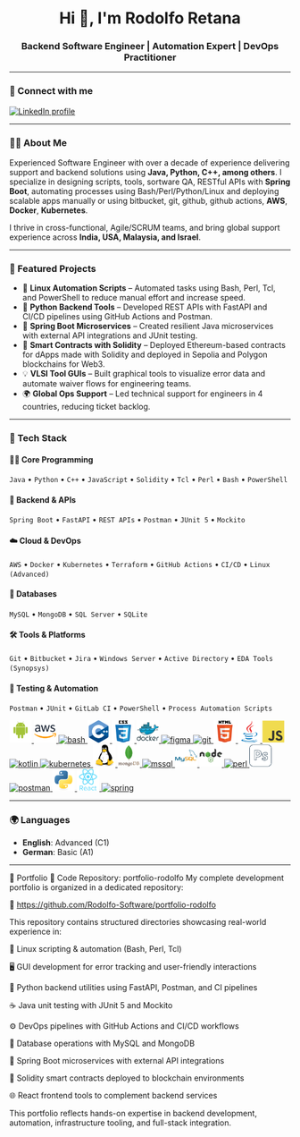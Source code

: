<h1 align="center">Hi 👋, I'm Rodolfo Retana</h1>
<h3 align="center">Backend Software Engineer | Automation Expert | DevOps Practitioner</h3>

---

### 🔗 Connect with me
<p align="left">
<a href="https://www.linkedin.com/in/rodolfo-vlsi-software" target="blank">
  <img align="center" src="https://raw.githubusercontent.com/rahuldkjain/github-profile-readme-generator/master/src/images/icons/Social/linked-in-alt.svg" alt="LinkedIn profile" height="30" width="40" />
</a>
</p>

---

### 🧑‍💼 About Me

Experienced Software Engineer with over a decade of experience delivering support and backend solutions using **Java, Python, C++, among others**. I specialize in designing scripts, tools, sortware QA, RESTful APIs with **Spring Boot**, automating processes using Bash/Perl/Python/Linux and deploying scalable apps manually or using bitbucket, git, github, github actions, **AWS**, **Docker**, **Kubernetes**.

I thrive in cross-functional, Agile/SCRUM teams, and bring global support experience across **India, USA, Malaysia, and Israel**. 

---

### 📌 Featured Projects

- 🔧 **Linux Automation Scripts** – Automated tasks using Bash, Perl, Tcl, and PowerShell to reduce manual effort and increase speed.
- 🐍 **Python Backend Tools** – Developed REST APIs with FastAPI and CI/CD pipelines using GitHub Actions and Postman.
- 🌱 **Spring Boot Microservices** – Created resilient Java microservices with external API integrations and JUnit testing.
- 🔐 **Smart Contracts with Solidity** – Deployed Ethereum-based contracts for dApps made with Solidity and deployed in Sepolia and Polygon blockchains for Web3.
- 💡 **VLSI Tool GUIs** – Built graphical tools to visualize error data and automate waiver flows for engineering teams.
- 🌍 **Global Ops Support** – Led technical support for engineers in 4 countries, reducing ticket backlog.

---

### 🧰 Tech Stack

#### 👨‍💻 Core Programming
`Java` • `Python` • `C++` • `JavaScript` • `Solidity` • `Tcl` • `Perl` • `Bash` • `PowerShell`

#### 🧱 Backend & APIs
`Spring Boot` • `FastAPI` • `REST APIs` • `Postman` • `JUnit 5` • `Mockito`

#### ☁️ Cloud & DevOps
`AWS` • `Docker` • `Kubernetes` • `Terraform` • `GitHub Actions` • `CI/CD` • `Linux (Advanced)`

#### 💾 Databases
`MySQL` • `MongoDB` • `SQL Server` • `SQLite`

#### 🛠️ Tools & Platforms
`Git` • `Bitbucket` • `Jira` • `Windows Server` • `Active Directory` • `EDA Tools (Synopsys)`

#### 🧪 Testing & Automation
`Postman` • `JUnit` • `GitLab CI` • `PowerShell` • `Process Automation Scripts`


<p align="left">
  
  <a href="https://developer.android.com" target="_blank" rel="noreferrer">
    <img src="https://raw.githubusercontent.com/devicons/devicon/master/icons/android/android-original-wordmark.svg" alt="android" width="40" height="40"/>
  </a>
  <a href="https://aws.amazon.com" target="_blank" rel="noreferrer">
    <img src="https://raw.githubusercontent.com/devicons/devicon/master/icons/amazonwebservices/amazonwebservices-original-wordmark.svg" alt="aws" width="40" height="40"/>
  </a>
  <a href="https://www.gnu.org/software/bash/" target="_blank" rel="noreferrer">
    <img src="https://www.vectorlogo.zone/logos/gnu_bash/gnu_bash-icon.svg" alt="bash" width="40" height="40"/>
  </a>
  <a href="https://www.w3schools.com/cpp/" target="_blank" rel="noreferrer">
    <img src="https://raw.githubusercontent.com/devicons/devicon/master/icons/cplusplus/cplusplus-original.svg" alt="cplusplus" width="40" height="40"/>
  </a>
  <a href="https://www.w3schools.com/css/" target="_blank" rel="noreferrer">
    <img src="https://raw.githubusercontent.com/devicons/devicon/master/icons/css3/css3-original-wordmark.svg" alt="css3" width="40" height="40"/>
  </a>
  <a href="https://www.docker.com/" target="_blank" rel="noreferrer">
    <img src="https://raw.githubusercontent.com/devicons/devicon/master/icons/docker/docker-original-wordmark.svg" alt="docker" width="40" height="40"/>
  </a>
  <a href="https://www.figma.com/" target="_blank" rel="noreferrer">
    <img src="https://www.vectorlogo.zone/logos/figma/figma-icon.svg" alt="figma" width="40" height="40"/>
  </a>
  <a href="https://git-scm.com/" target="_blank" rel="noreferrer">
    <img src="https://www.vectorlogo.zone/logos/git-scm/git-scm-icon.svg" alt="git" width="40" height="40"/>
  </a>
  <a href="https://www.w3.org/html/" target="_blank" rel="noreferrer">
    <img src="https://raw.githubusercontent.com/devicons/devicon/master/icons/html5/html5-original-wordmark.svg" alt="html5" width="40" height="40"/>
  </a>
  <a href="https://www.java.com" target="_blank" rel="noreferrer">
    <img src="https://raw.githubusercontent.com/devicons/devicon/master/icons/java/java-original.svg" alt="java" width="40" height="40"/>
  </a>
  <a href="https://developer.mozilla.org/en-US/docs/Web/JavaScript" target="_blank" rel="noreferrer">
    <img src="https://raw.githubusercontent.com/devicons/devicon/master/icons/javascript/javascript-original.svg" alt="javascript" width="40" height="40"/>
  </a>
  <a href="https://kotlinlang.org" target="_blank" rel="noreferrer">
    <img src="https://www.vectorlogo.zone/logos/kotlinlang/kotlinlang-icon.svg" alt="kotlin" width="40" height="40"/>
  </a>
  <a href="https://kubernetes.io" target="_blank" rel="noreferrer">
    <img src="https://www.vectorlogo.zone/logos/kubernetes/kubernetes-icon.svg" alt="kubernetes" width="40" height="40"/>
  </a>
  <a href="https://www.linux.org/" target="_blank" rel="noreferrer">
    <img src="https://raw.githubusercontent.com/devicons/devicon/master/icons/linux/linux-original.svg" alt="linux" width="40" height="40"/>
  </a>
  <a href="https://www.mongodb.com/" target="_blank" rel="noreferrer">
    <img src="https://raw.githubusercontent.com/devicons/devicon/master/icons/mongodb/mongodb-original-wordmark.svg" alt="mongodb" width="40" height="40"/>
  </a>
  <a href="https://www.microsoft.com/en-us/sql-server" target="_blank" rel="noreferrer">
    <img src="https://www.svgrepo.com/show/303229/microsoft-sql-server-logo.svg" alt="mssql" width="40" height="40"/>
  </a>
  <a href="https://www.mysql.com/" target="_blank" rel="noreferrer">
    <img src="https://raw.githubusercontent.com/devicons/devicon/master/icons/mysql/mysql-original-wordmark.svg" alt="mysql" width="40" height="40"/>
  </a>
  <a href="https://nodejs.org" target="_blank" rel="noreferrer">
    <img src="https://raw.githubusercontent.com/devicons/devicon/master/icons/nodejs/nodejs-original-wordmark.svg" alt="nodejs" width="40" height="40"/>
  </a>
  <a href="https://www.perl.org/" target="_blank" rel="noreferrer">
    <img src="https://api.iconify.design/logos-perl.svg" alt="perl" width="40" height="40"/>
  </a>
  <a href="https://www.photoshop.com/en" target="_blank" rel="noreferrer">
    <img src="https://raw.githubusercontent.com/devicons/devicon/master/icons/photoshop/photoshop-line.svg" alt="photoshop" width="40" height="40"/>
  </a>
  <a href="https://postman.com" target="_blank" rel="noreferrer">
    <img src="https://www.vectorlogo.zone/logos/getpostman/getpostman-icon.svg" alt="postman" width="40" height="40"/>
  </a>
  <a href="https://www.python.org" target="_blank" rel="noreferrer">
    <img src="https://raw.githubusercontent.com/devicons/devicon/master/icons/python/python-original.svg" alt="python" width="40" height="40"/>
  </a>
  <a href="https://reactjs.org/" target="_blank" rel="noreferrer">
    <img src="https://raw.githubusercontent.com/devicons/devicon/master/icons/react/react-original-wordmark.svg" alt="react" width="40" height="40"/>
  </a>
  <a href="https://spring.io/" target="_blank" rel="noreferrer">
    <img src="https://www.vectorlogo.zone/logos/springio/springio-icon.svg" alt="spring" width="40" height="40"/>
  </a>
</p>

---

### 🌍 Languages

- **English**: Advanced (C1)  
- **German**: Basic (A1)

---

📂 Portfolio
🧠 Code Repository: portfolio-rodolfo
My complete development portfolio is organized in a dedicated repository:

📁 https://github.com/Rodolfo-Software/portfolio-rodolfo



This repository contains structured directories showcasing real-world experience in:

🔧 Linux scripting & automation (Bash, Perl, Tcl)

🖥️ GUI development for error tracking and user-friendly interactions

🐍 Python backend utilities using FastAPI, Postman, and CI pipelines

☕ Java unit testing with JUnit 5 and Mockito

⚙️ DevOps pipelines with GitHub Actions and CI/CD workflows

🧬 Database operations with MySQL and MongoDB

🌱 Spring Boot microservices with external API integrations

🔐 Solidity smart contracts deployed to blockchain environments

🌐 React frontend tools to complement backend services

This portfolio reflects hands-on expertise in backend development, automation, infrastructure tooling, and full-stack integration.










